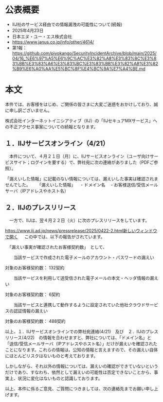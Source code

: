 # 公表概要
- IIJ社のサービス経由での情報漏洩の可能性について(続報)
- 2025年4月23日
- 日本エヌ・ユー・エス株式会社
- https://www.janus.co.jp/info/other/4614/
- 第1報：https://github.com/piyokango/SecurityIncidentArchive/blob/main/2025/04/16_%E6%97%A5%E6%9C%AC%E3%82%A8%E3%83%8C%E3%83%BB%E3%83%A6%E3%83%BC%E3%83%BB%E3%82%A8%E3%82%B9%E6%A0%AA%E5%BC%8F%E4%BC%9A%E7%A4%BE.md

# 本文
本件では、お客様をはじめ、ご関係の皆さまに大変ご迷惑をおかけしており、誠に申し訳ございません。

株式会社インターネットイニシアティブ（IIJ）の「IIJセキュアMXサービス」への不正アクセス事案についての続報となります。


## １．IIJサービスオンライン（4/21）　
　本件について、４月２１日（月）に、IIJサービスオンライン（ユーザ向けサービスサイト；ログインを要する）で、弊社宛に次の連絡がありました（PDFご参照）。

 「漏えいした情報」に記載のない情報については、漏えいした事実は確認されませんでした。
　
 「漏えいした情報」
　- ドメイン名
　- お客様送信/受信メールサーバ（IPアドレスやホスト名）


## ２．IIJのプレスリリース
　一方で、IIJは、翌４月２２日（火）に次のプレスリリースをしています。

 https://www.iij.ad.jp/news/pressrelease/2025/0422-2.html新しいウィンドウで開く
　
 この中では、以下の報告がされています。

　「漏えい事実が確認されたお客様契約数」　として、

　　当該サービスで作成された電子メールのアカウント・パスワードの漏えい

  対象のお客様契約数： 132契約


　　当該サービスを利用して送受信された電子メールの本文・ヘッダ情報の漏えい

  対象のお客様契約数： 6契約


　　当該サービスと連携して動作するように設定されていた他社クラウドサービスの認証情報の漏えい

  対象のお客様契約数： 488契約


以上、１．IIJサービスオンラインでの弊社宛連絡(4/21)　及び　２．IIJのプレスリリース(4/22)　の情報を合わせますと、弊社については、「ドメイン名」と「送信/受信メールサーバ（IPアドレスやホスト名）」だけが漏えいを確認されたことになります。これらの情報は、公知の情報と言えますので、その漏えい自体にほとんどリスクはないものと考えております。

しかしながら、それ以外の情報については、漏えいの確認ができていないというだけであり、すなわち、依然として漏えいの可能性は否定できないことから、事実上、状況に変化はないものと認識しております。

以上、本件に係るご意見、ご質問につきましては、次の連絡先までお願い申し上げます。
